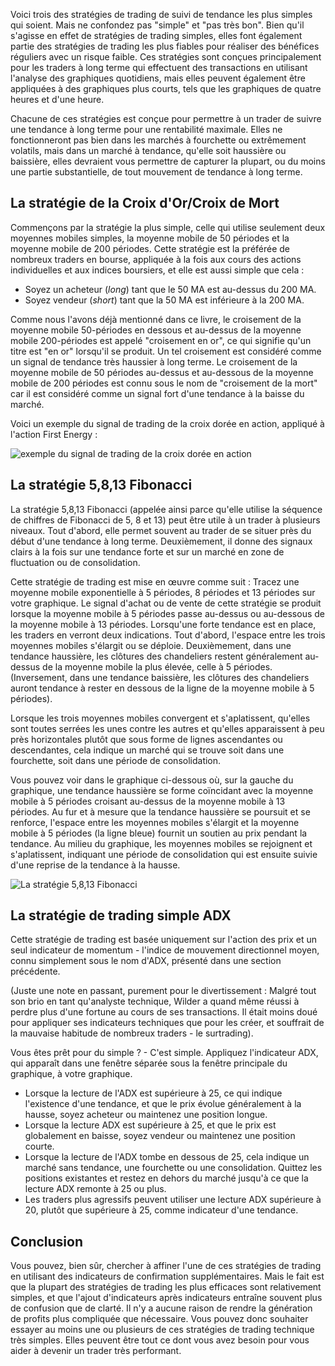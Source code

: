 Voici trois des stratégies de trading de suivi de tendance les plus simples qui soient. Mais ne confondez pas "simple" et "pas très bon". Bien qu'il s'agisse en effet de stratégies de trading simples, elles font également partie des stratégies de trading les plus fiables pour réaliser des bénéfices réguliers avec un risque faible. Ces stratégies sont conçues principalement pour les traders à long terme qui effectuent des transactions en utilisant l'analyse des graphiques quotidiens, mais elles peuvent également être appliquées à des graphiques plus courts, tels que les graphiques de quatre heures et d'une heure.

Chacune de ces stratégies est conçue pour permettre à un trader de suivre une tendance à long terme pour une rentabilité maximale. Elles ne fonctionneront pas bien dans les marchés à fourchette ou extrêmement volatils, mais dans un marché à tendance, qu'elle soit haussière ou baissière, elles devraient vous permettre de capturer la plupart, ou du moins une partie substantielle, de tout mouvement de tendance à long terme.

## La stratégie de la Croix d'Or/Croix de Mort

Commençons par la stratégie la plus simple, celle qui utilise seulement deux moyennes mobiles simples, la moyenne mobile de 50 périodes et la moyenne mobile de 200 périodes. Cette stratégie est la préférée de nombreux traders en bourse, appliquée à la fois aux cours des actions individuelles et aux indices boursiers, et elle est aussi simple que cela :

- Soyez un acheteur (*long*) tant que le 50 MA est au-dessus du 200 MA.
- Soyez vendeur (*short*) tant que la 50 MA est inférieure à la 200 MA.

Comme nous l'avons déjà mentionné dans ce livre, le croisement de la moyenne mobile 50-périodes en dessous et au-dessus de la moyenne mobile 200-périodes est appelé "croisement en or", ce qui signifie qu'un titre est "en or" lorsqu'il se produit. Un tel croisement est considéré comme un signal de tendance très haussier à long terme. Le croisement de la moyenne mobile de 50 périodes au-dessus et au-dessous de la moyenne mobile de 200 périodes est connu sous le nom de "croisement de la mort" car il est considéré comme un signal fort d'une tendance à la baisse du marché.

Voici un exemple du signal de trading de la croix dorée en action, appliqué à l'action First Energy :

![exemple du signal de trading de la croix dorée en action](https://raw.githubusercontent.com/Microleadoff/content/master/lang/fr/courses/Ing%C3%A9nierie/Blockchain/Trading/0410%20-%20Les%20trois%20strat%C3%A9gies%20de%20suivi%20de%20tendance%20les%20plus%20simples/images/image2.jpg)

## La stratégie 5,8,13 Fibonacci

La stratégie 5,8,13 Fibonacci (appelée ainsi parce qu'elle utilise la séquence de chiffres de Fibonacci de 5, 8 et 13) peut être utile à un trader à plusieurs niveaux. Tout d'abord, elle permet souvent au trader de se situer près du début d'une tendance à long terme. Deuxièmement, il donne des signaux clairs à la fois sur une tendance forte et sur un marché en zone de fluctuation ou de consolidation.

Cette stratégie de trading est mise en œuvre comme suit : Tracez une moyenne mobile exponentielle à 5 périodes, 8 périodes et 13 périodes sur votre graphique. Le signal d'achat ou de vente de cette stratégie se produit lorsque la moyenne mobile à 5 périodes passe au-dessus ou au-dessous de la moyenne mobile à 13 périodes. Lorsqu'une forte tendance est en place, les traders en verront deux indications. Tout d'abord, l'espace entre les trois moyennes mobiles s'élargit ou se déploie. Deuxièmement, dans une tendance haussière, les clôtures des chandeliers restent généralement au-dessus de la moyenne mobile la plus élevée, celle à 5 périodes. (Inversement, dans une tendance baissière, les clôtures des chandeliers auront tendance à rester en dessous de la ligne de la moyenne mobile à 5 périodes).

Lorsque les trois moyennes mobiles convergent et s'aplatissent, qu'elles sont toutes serrées les unes contre les autres et qu'elles apparaissent à peu près horizontales plutôt que sous forme de lignes ascendantes ou descendantes, cela indique un marché qui se trouve soit dans une fourchette, soit dans une période de consolidation.

Vous pouvez voir dans le graphique ci-dessous où, sur la gauche du graphique, une tendance haussière se forme coïncidant avec la moyenne mobile à 5 périodes croisant au-dessus de la moyenne mobile à 13 périodes. Au fur et à mesure que la tendance haussière se poursuit et se renforce, l'espace entre les moyennes mobiles s'élargit et la moyenne mobile à 5 périodes (la ligne bleue) fournit un soutien au prix pendant la tendance. Au milieu du graphique, les moyennes mobiles se rejoignent et s'aplatissent, indiquant une période de consolidation qui est ensuite suivie d'une reprise de la tendance à la hausse.

![La stratégie 5,8,13 Fibonacci](https://raw.githubusercontent.com/Microleadoff/content/master/lang/fr/courses/Ing%C3%A9nierie/Blockchain/Trading/0410%20-%20Les%20trois%20strat%C3%A9gies%20de%20suivi%20de%20tendance%20les%20plus%20simples/images/image1.jpg)

## La stratégie de trading simple ADX

Cette stratégie de trading est basée uniquement sur l'action des prix et un seul indicateur de momentum - l'indice de mouvement directionnel moyen, connu simplement sous le nom d'ADX, présenté dans une section précédente.

(Juste une note en passant, purement pour le divertissement : Malgré tout son brio en tant qu'analyste technique, Wilder a quand même réussi à perdre plus d'une fortune au cours de ses transactions. Il était moins doué pour appliquer ses indicateurs techniques que pour les créer, et souffrait de la mauvaise habitude de nombreux traders - le surtrading).

Vous êtes prêt pour du simple ? - C'est simple. Appliquez l'indicateur ADX, qui apparaît dans une fenêtre séparée sous la fenêtre principale du graphique, à votre graphique.

- Lorsque la lecture de l'ADX est supérieure à 25, ce qui indique l'existence d'une tendance, et que le prix évolue généralement à la hausse, soyez acheteur ou maintenez une position longue.
- Lorsque la lecture ADX est supérieure à 25, et que le prix est globalement en baisse, soyez vendeur ou maintenez une position courte.
- Lorsque la lecture de l'ADX tombe en dessous de 25, cela indique un marché sans tendance, une fourchette ou une consolidation. Quittez les positions existantes et restez en dehors du marché jusqu'à ce que la lecture ADX remonte à 25 ou plus.
- Les traders plus agressifs peuvent utiliser une lecture ADX supérieure à 20, plutôt que supérieure à 25, comme indicateur d'une tendance.

## Conclusion

Vous pouvez, bien sûr, chercher à affiner l'une de ces stratégies de trading en utilisant des indicateurs de confirmation supplémentaires. Mais le fait est que la plupart des stratégies de trading les plus efficaces sont relativement simples, et que l'ajout d'indicateurs après indicateurs entraîne souvent plus de confusion que de clarté. Il n'y a aucune raison de rendre la génération de profits plus compliquée que nécessaire. Vous pouvez donc souhaiter essayer au moins une ou plusieurs de ces stratégies de trading technique très simples. Elles peuvent être tout ce dont vous avez besoin pour vous aider à devenir un trader très performant.